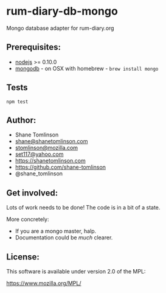 # rum-diary-db-mongo

Mongo database adapter for rum-diary.org

## Prerequisites:

* [nodejs](http://nodejs.org/) &gt;= 0.10.0
* [mongodb](http://www.mongodb.org/) - on OSX with homebrew - `brew install mongo`

## Tests
`npm test`

## Author:
* Shane Tomlinson
* shane@shanetomlinson.com
* stomlinson@mozilla.com
* set117@yahoo.com
* https://shanetomlinson.com
* https://github.com/shane-tomlinson
* @shane_tomlinson

## Get involved:

Lots of work needs to be done! The code is in a bit of a state.

More concretely:

* If you are a mongo master, halp.
* Documentation could be *much* clearer.

## License:
This software is available under version 2.0 of the MPL:

  https://www.mozilla.org/MPL/


